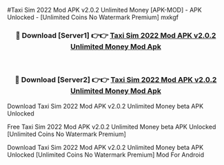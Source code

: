 #Taxi Sim 2022 Mod APK v2.0.2 Unlimited Money [APK-MOD] - APK Unlocked - [Unlimited Coins No Watermark Premium] mxkgf



<div align="center">

<h3>🔴 Download [Server1] 👉👉 <a href="https://momento.my/?title=Taxi_Sim_2022_Mod_APK_v2.0.2_Unlimited_Money">Taxi Sim 2022 Mod APK v2.0.2 Unlimited Money Mod Apk</a></h3><br>

<h3>🔴 Download [Server2] 👉👉 <a href="https://momento.my/?title=Taxi_Sim_2022_Mod_APK_v2.0.2_Unlimited_Money">Taxi Sim 2022 Mod APK v2.0.2 Unlimited Money Mod Apk</a></h3>
</div>



Download Taxi Sim 2022 Mod APK v2.0.2 Unlimited Money beta APK Unlocked

Free Taxi Sim 2022 Mod APK v2.0.2 Unlimited Money beta APK Unlocked [Unlimited Coins No Watermark Premium]

Download Taxi Sim 2022 Mod APK v2.0.2 Unlimited Money beta APK Unlocked [Unlimited Coins No Watermark Premium] Mod For Android
